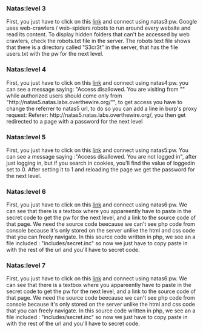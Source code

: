 <h3>Natas:level 3</h3>
<p>
	First, you just have to click on this <a href="natas3.natas.labs.overthewire.org">link</a> and connect using natas3:pw.
Google uses web-crawlers / web-spiders robots to run around every website and read its content.
To display hidden folders that can't be accessed by web crawlers, check the robots.txt file in the server.
The robots text file shows that there is a directory called "S3cr3t" in the server, that has the file users.txt with the pw for the next level.
<!--One tool to catch the files and directories using the website url,  through brute force : dirbuster.-->
</p>

<h3>Natas:level 4</h3>
<p>
	First, you just have to click on this <a href="natas4.natas.labs.overthewire.org">link</a> and connect using natas4:pw.
	you can see a message saying: "Access disallowed. You are visiting from "" while authorized users should come only from "http://natas5.natas.labs.overthewire.org/"", to get access you have to change the referrer to natas5 url, to do so you can add a line in burp's proxy request:
	Referer: http://natas5.natas.labs.overthewire.org/, you then get redirected to a page with a password for the next level

</p>

<h3>Natas:level 5</h3>
<p>
	First, you just have to click on this <a href="natas5.natas.labs.overthewire.org">link</a> and connect using natas5:pw.
	You can see a message saying :"Access disallowed. You are not logged in", after just logging in, but if you search in cookies, you'll find the value of loggedin set to 0. After setting it to 1 and reloading the page we get the password for the next level.

</p>

<h3>Natas:level 6</h3>
<p>
	First, you just have to click on this <a href="natas6.natas.labs.overthewire.org">link</a> and connect using natas6:pw.
	We can see that there is a textbox where you appareently have to paste in the secret code to get the pw for the next level, and a link to the source code of that page. We need the source code beecause we can't see php code from console because it's only stored on the server unlike the html and css code that you can freely navigate. 
In this source code written in php, we see an a file included : "includes/secret.inc" so now we just have to copy paste in with the rest of the url and you'll have to secret code.

</p>

<h3>Natas:level 7</h3>
<p>
	First, you just have to click on this <a href="natas6.natas.labs.overthewire.org">link</a> and connect using natas6:pw.
	We can see that there is a textbox where you appareently have to paste in the secret code to get the pw for the next level, and a link to the source code of that page. We need the source code beecause we can't see php code from console because it's only stored on the server unlike the html and css code that you can freely navigate. 
In this source code written in php, we see an a file included : "includes/secret.inc" so now we just have to copy paste in with the rest of the url and you'll have to secret code.

</p>
